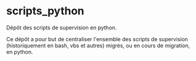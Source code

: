 # scripts_python
Dépôt des scripts de supervision en python.

Ce dépôt a pour but de centraliser l'ensemble des scripts de supervision (historiquement en bash, vbs et autres) migrés, ou en cours de migration, en python.
